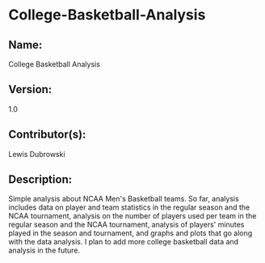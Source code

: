 # College-Basketball-Analysis

## Name:
College Basketball Analysis

## Version:
1.0

## Contributor(s):
Lewis Dubrowski

## Description:
Simple analysis about NCAA Men's Basketball teams. So far, analysis includes data on player and team statistics in the regular season and the NCAA tournament, analysis on the number of players used per team in the regular season and the NCAA tournament, analysis of players' minutes played in the season and tournament, and graphs and plots that go along with the data analysis.
I plan to add more college basketball data and analysis in the future.
